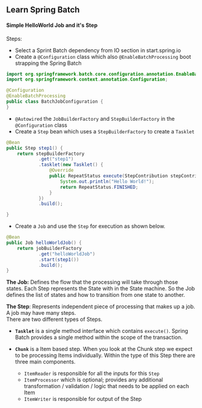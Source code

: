 ## Learn Spring Batch

#### Simple HelloWorld Job and it's Step
Steps:
* Select a Sprint Batch dependency from IO section in start.spring.io
* Create a `@Configuration` class which also `@EnableBatchProcessing` boot strapping the Spring Batch
```java
import org.springframework.batch.core.configuration.annotation.EnableBatchProcessing;
import org.springframework.context.annotation.Configuration;

@Configuration
@EnableBatchProcessing
public class BatchJobConfiguration {
}
``` 
* `@Autowired` the `JobBuilderFactory` and `StepBuilderFactory` in the `@Configuration` class
* Create a `Step` bean which uses a `StepBuilderFactory` to create a `Tasklet`
```java
@Bean
public Step step1() {
    return stepBuilderFactory
            .get("step1")
            .tasklet(new Tasklet() {
                @Override
                public RepeatStatus execute(StepContribution stepContribution, ChunkContext chunkContext) throws Exception {
                    System.out.println("Hello World!");
                    return RepeatStatus.FINISHED;
                }
            })
            .build();

}
```
* Create a `Job` and use the `Step` for execution as shown below.
```java
@Bean
public Job helloWorldJob() {
    return jobBuilderFactory
            .get("helloWorldJob")
            .start(step1())
            .build();
}
```

**The Job:** Defines the flow that the processing will take through those states.
Each Step represents the State with in the State machine. So the Job defines
the list of states and how to transition from one state to another.  

**The Step**: Represents independent piece of processing that makes up a job. A job may have many steps.  
There are two different types of Steps.  

* **`Tasklet`** is a single method interface which contains `execute()`. Spring Batch provides a single method within the 
scope of the transaction.  

* **`Chunk`** is a Item based step. When you look at the Chunk step we expect to be processing Items individually.
Within the type of this Step there are three main components.
    * `ItemReader` is responsible for all the inputs for this `Step`
    * `ItemProcessor` which is optional; provides any additional transformation / validation / logic that needs to be applied on each Item
    * `ItemWriter` is responsible for output of the Step
